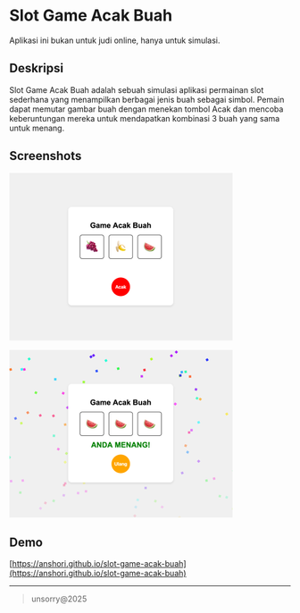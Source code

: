 # Slot Game Acak Buah
Aplikasi ini bukan untuk judi online, hanya untuk simulasi.

## Deskripsi
Slot Game Acak Buah adalah sebuah simulasi aplikasi permainan slot sederhana yang menampilkan berbagai jenis buah sebagai simbol. Pemain dapat memutar gambar buah dengan menekan tombol Acak dan mencoba keberuntungan mereka untuk mendapatkan kombinasi 3 buah yang sama untuk menang.

## Screenshots
![Gambar 1](screenshot1.png)

![Gambar 2](screenshot2.png)


## Demo
[https://anshori.github.io/slot-game-acak-buah](https://anshori.github.io/slot-game-acak-buah)

---    
> unsorry@2025